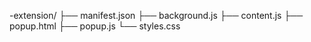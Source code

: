 <name>-extension/
├── manifest.json
├── background.js
├── content.js
├── popup.html
├── popup.js
└── styles.css
